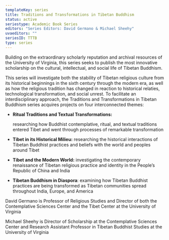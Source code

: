 ```yaml
---
templateKey: series
title: Traditions and Transformations in Tibetan Buddhism
status: active
seriestype: Academic Book Series
editors: "Series Editors: David Germano & Michael Sheehy"
uvaeditors: ""
seriesID: TTTB
type: series
---
```

Building on the extraordinary scholarly reputation and archival resources of the University of Virginia, this series seeks to publish the most innovative scholarship on the cultural, intellectual, and social life of Tibetan Buddhism.

This series will investigate both the stability of Tibetan religious culture from its historical beginnings in the sixth century through the modern era, as well as how the religious tradition has changed in reaction to historical relaties, technological transformation, and social unrest. To facilitate an interdisciplinary approach, the Traditions and Transformations in Tibetan Buddhism series acquires projects on four interconnected themes:

* **Ritual Traditions and Textual Transformations:**

  researching how Buddhist contemplative, ritual, and textual traditions entered Tibet and went through processes of remarkable transformation
* **Tibet in its Historical Milieu:** researching the historical interactions of Tibetan Buddhist practices and beliefs with the world and peoples around Tibet
* **Tibet and the Modern World:** investigating the contemporary renaissance of Tibetan religious practice and identity in the People’s Republic of China and India
* **Tibetan Buddhism in Diaspora**: examining how Tibetan Buddhist practices are being transformed as Tibetan communities spread throughout India, Europe, and America

David Germano is Professor of Religious Studies and Director of both the Contemplative Sciences Center and the Tibet Center at the University of Virginia

Michael Sheehy is Director of Scholarship at the Contemplative Sciences Center and Research Assistant Professor in Tibetan Buddhist Studies at the University of Virginia